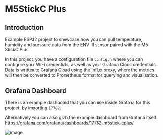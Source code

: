 # M5StickC Plus

## Introduction
Example ESP32 project to showcase how you can pull temperature, humidity and pressure data from the ENV III sensor paired with the M5 StickC Plus.

In this project, you have a configuration file ```config.h``` where you can configure your WiFi credentials, as well as your Grafana Cloud credentials. Data is written to Grafana Cloud using the Influx proxy, where the metrics will then be converted to Prometheus format for querying and visualisation. 

## Grafana Dashboard
There is an example dashboard that you can use inside Grafana for this project, by importing ```17782```. 

Alternatively you can also grab the example dashboard from Grafana itself: https://grafana.com/grafana/dashboards/17782-m5stick-cplus/

![image](https://user-images.githubusercontent.com/1435796/210529949-2c301a6d-2f37-4e90-9fb9-1150d137b6ac.png)
